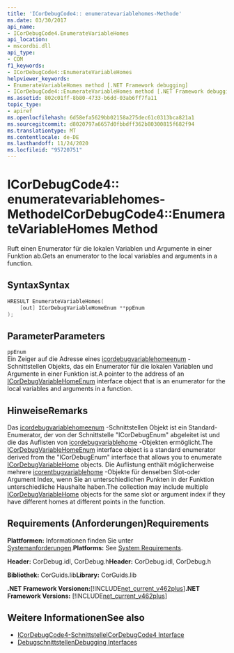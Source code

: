 ```yaml
---
title: 'ICorDebugCode4:: enumeratevariablehomes-Methode'
ms.date: 03/30/2017
api_name:
- ICorDebugCode4.EnumerateVariableHomes
api_location:
- mscordbi.dll
api_type:
- COM
f1_keywords:
- ICorDebugCode4::EnumerateVariableHomes
helpviewer_keywords:
- EnumerateVariableHomes method [.NET Framework debugging]
- ICorDebugCode4::EnumerateVariableHomes method [.NET Framework debugging]
ms.assetid: 802c01ff-8b80-4733-b6dd-03ab6ff7fa11
topic_type:
- apiref
ms.openlocfilehash: 6d58efa5629bb02158a275dec61c0313bca821a1
ms.sourcegitcommit: d8020797a6657d0fbbdff362b80300815f682f94
ms.translationtype: MT
ms.contentlocale: de-DE
ms.lasthandoff: 11/24/2020
ms.locfileid: "95720751"
---
```

# <a name="icordebugcode4enumeratevariablehomes-method"></a><span data-ttu-id="5fc47-102">ICorDebugCode4:: enumeratevariablehomes-Methode</span><span class="sxs-lookup"><span data-stu-id="5fc47-102">ICorDebugCode4::EnumerateVariableHomes Method</span></span>

<span data-ttu-id="5fc47-103">Ruft einen Enumerator für die lokalen Variablen und Argumente in einer Funktion ab.</span><span class="sxs-lookup"><span data-stu-id="5fc47-103">Gets an enumerator to the local variables and arguments in a function.</span></span>  
  
## <a name="syntax"></a><span data-ttu-id="5fc47-104">Syntax</span><span class="sxs-lookup"><span data-stu-id="5fc47-104">Syntax</span></span>  
  
```cpp  
HRESULT EnumerateVariableHomes(  
    [out] ICorDebugVariableHomeEnum **ppEnum  
);  
```  
  
## <a name="parameters"></a><span data-ttu-id="5fc47-105">Parameter</span><span class="sxs-lookup"><span data-stu-id="5fc47-105">Parameters</span></span>  

 `ppEnum`  
 <span data-ttu-id="5fc47-106">Ein Zeiger auf die Adresse eines [icordebugvariablehomeenum](icordebugvariablehomeenum-interface.md) -Schnittstellen Objekts, das ein Enumerator für die lokalen Variablen und Argumente in einer Funktion ist.</span><span class="sxs-lookup"><span data-stu-id="5fc47-106">A pointer to the address of an [ICorDebugVariableHomeEnum](icordebugvariablehomeenum-interface.md) interface object that is an enumerator for the local variables and arguments in a function.</span></span>  
  
## <a name="remarks"></a><span data-ttu-id="5fc47-107">Hinweise</span><span class="sxs-lookup"><span data-stu-id="5fc47-107">Remarks</span></span>  

 <span data-ttu-id="5fc47-108">Das [icordebugvariablehomeenum](icordebugvariablehomeenum-interface.md) -Schnittstellen Objekt ist ein Standard-Enumerator, der von der Schnittstelle "ICorDebugEnum" abgeleitet ist und die das Auflisten von [icordebugvariablehome](icordebugvariablehome-interface.md) -Objekten ermöglicht.</span><span class="sxs-lookup"><span data-stu-id="5fc47-108">The [ICorDebugVariableHomeEnum](icordebugvariablehomeenum-interface.md) interface object is a standard enumerator derived from the "ICorDebugEnum" interface that allows you to enumerate [ICorDebugVariableHome](icordebugvariablehome-interface.md) objects.</span></span> <span data-ttu-id="5fc47-109">Die Auflistung enthält möglicherweise mehrere [icorentbugvariablehome](icordebugvariablehome-interface.md) -Objekte für denselben Slot-oder Argument Index, wenn Sie an unterschiedlichen Punkten in der Funktion unterschiedliche Haushalte haben.</span><span class="sxs-lookup"><span data-stu-id="5fc47-109">The collection may include multiple [ICorDebugVariableHome](icordebugvariablehome-interface.md) objects for the same slot or      argument index if they have different homes at different points in the      function.</span></span>  
  
## <a name="requirements"></a><span data-ttu-id="5fc47-110">Requirements (Anforderungen)</span><span class="sxs-lookup"><span data-stu-id="5fc47-110">Requirements</span></span>  

 <span data-ttu-id="5fc47-111">**Plattformen:** Informationen finden Sie unter [Systemanforderungen](../../get-started/system-requirements.md).</span><span class="sxs-lookup"><span data-stu-id="5fc47-111">**Platforms:** See [System Requirements](../../get-started/system-requirements.md).</span></span>  
  
 <span data-ttu-id="5fc47-112">**Header:** CorDebug.idl, CorDebug.h</span><span class="sxs-lookup"><span data-stu-id="5fc47-112">**Header:** CorDebug.idl, CorDebug.h</span></span>  
  
 <span data-ttu-id="5fc47-113">**Bibliothek:** CorGuids.lib</span><span class="sxs-lookup"><span data-stu-id="5fc47-113">**Library:** CorGuids.lib</span></span>  
  
 <span data-ttu-id="5fc47-114">**.NET Framework Versionen:**[!INCLUDE[net_current_v462plus](../../../../includes/net-current-v462plus-md.md)]</span><span class="sxs-lookup"><span data-stu-id="5fc47-114">**.NET Framework Versions:** [!INCLUDE[net_current_v462plus](../../../../includes/net-current-v462plus-md.md)]</span></span>  
  
## <a name="see-also"></a><span data-ttu-id="5fc47-115">Weitere Informationen</span><span class="sxs-lookup"><span data-stu-id="5fc47-115">See also</span></span>

- [<span data-ttu-id="5fc47-116">ICorDebugCode4-Schnittstelle</span><span class="sxs-lookup"><span data-stu-id="5fc47-116">ICorDebugCode4 Interface</span></span>](icordebugcode4-interface.md)
- [<span data-ttu-id="5fc47-117">Debugschnittstellen</span><span class="sxs-lookup"><span data-stu-id="5fc47-117">Debugging Interfaces</span></span>](debugging-interfaces.md)
